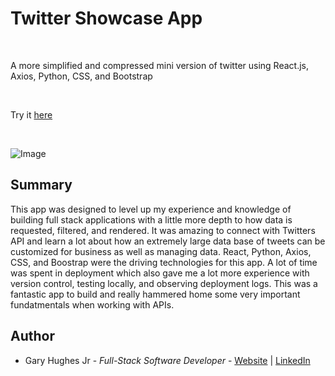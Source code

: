 # Twitter Showcase App

<br>

A more simplified and compressed mini version of twitter using React.js, Axios, Python, CSS, and Bootstrap

<br>

Try it [here](https://twitter-showcase-2prb.onrender.com)

<br>

![Image](./Client/dist/images/readme-image.png)

## Summary

This app was designed to level up my experience and knowledge of building full stack applications with a little more depth to how data is requested, filtered, and rendered. It was amazing to connect with Twitters API and learn a lot about how an extremely large data base of tweets can be customized for business as well as managing data. React, Python, Axios, CSS, and Boostrap were the driving technologies for this app. A lot of time was spent in deployment which also gave me a lot more experience with version control, testing locally, and observing deployment logs. This was a fantastic app to build and really hammered home some very important fundatmentals when working with APIs.

## Author

- Gary Hughes Jr - _Full-Stack Software Developer_ - [Website](https://garyleehughesjr.com) | [LinkedIn](https://www.linkedin.com/in/gary-hughes-jr-64925b229/)

